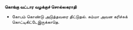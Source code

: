 **கொங்கு வட்டார வழக்குச் சொல்லகராதி**
- கோபம் கொண்டு அடுத்தவரை திட்டுதல். சும்மா அவன கரிச்சுக் கொட்டிகிட்டேஇருக்காதெ.

